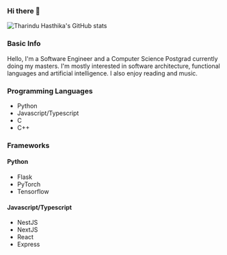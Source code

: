 ### Hi there 👋

![Tharindu Hasthika's GitHub stats](https://github-readme-stats.vercel.app/api?username=THasthika&count_private=true&show_icons=true)

### Basic Info

Hello, I'm a Software Engineer and a Computer Science Postgrad currently doing my masters. I'm mostly interested in software architecture, functional languages and artificial intelligence. I also enjoy reading and music.

### Programming Languages

- Python
- Javascript/Typescript
- C
- C++

### Frameworks

#### Python

- Flask
- PyTorch
- Tensorflow

#### Javascript/Typescript

- NestJS
- NextJS
- React
- Express

<!--
**THasthika/THasthika** is a ✨ _special_ ✨ repository because its `README.md` (this file) appears on your GitHub profile.

Here are some ideas to get you started:

- 🔭 I’m currently working on ...
- 🌱 I’m currently learning ...
- 👯 I’m looking to collaborate on ...
- 🤔 I’m looking for help with ...
- 💬 Ask me about ...
- 📫 How to reach me: ...
- 😄 Pronouns: ...
- ⚡ Fun fact: ...
-->
